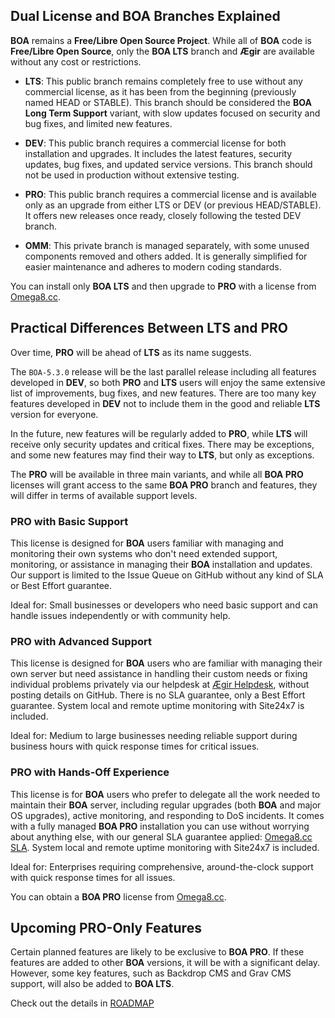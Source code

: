 ## Dual License and BOA Branches Explained

**BOA** remains a **Free/Libre Open Source Project**. While all of **BOA** code is **Free/Libre Open Source**, only the **BOA LTS** branch and **Ægir** are available without any cost or restrictions.

- **LTS**: This public branch remains completely free to use without any commercial license, as it has been from the beginning (previously named HEAD or STABLE). This branch should be considered the **BOA Long Term Support** variant, with slow updates focused on security and bug fixes, and limited new features.

- **DEV**: This public branch requires a commercial license for both installation and upgrades. It includes the latest features, security updates, bug fixes, and updated service versions. This branch should not be used in production without extensive testing.

- **PRO**: This public branch requires a commercial license and is available only as an upgrade from either LTS or DEV (or previous HEAD/STABLE). It offers new releases once ready, closely following the tested DEV branch.

- **OMM**: This private branch is managed separately, with some unused components removed and others added. It is generally simplified for easier maintenance and adheres to modern coding standards.

You can install only **BOA LTS** and then upgrade to **PRO** with a license from [Omega8.cc](https://omega8.cc/licenses).

## Practical Differences Between **LTS** and **PRO**

Over time, **PRO** will be ahead of **LTS** as its name suggests.

The `BOA-5.3.0` release will be the last parallel release including all features developed in **DEV**, so both **PRO** and **LTS** users will enjoy the same extensive list of improvements, bug fixes, and new features. There are too many key features developed in **DEV** not to include them in the good and reliable **LTS** version for everyone.

In the future, new features will be regularly added to **PRO**, while **LTS** will receive only security updates and critical fixes. There may be exceptions, and some new features may find their way to **LTS**, but only as exceptions.

The **PRO** will be available in three main variants, and while all **BOA PRO** licenses will grant access to the same **BOA PRO** branch and features, they will differ in terms of available support levels.

### **PRO** with **Basic Support**

This license is designed for **BOA** users familiar with managing and monitoring their own systems who don't need extended support, monitoring, or assistance in managing their **BOA** installation and updates. Our support is limited to the Issue Queue on GitHub without any kind of SLA or Best Effort guarantee.

Ideal for: Small businesses or developers who need basic support and can handle issues independently or with community help.

### **PRO** with **Advanced Support**

This license is designed for **BOA** users who are familiar with managing their own server but need assistance in handling their custom needs or fixing individual problems privately via our helpdesk at [Ægir Helpdesk](https://aegir.happyfox.com), without posting details on GitHub. There is no SLA guarantee, only a Best Effort guarantee. System local and remote uptime monitoring with Site24x7 is included.

Ideal for: Medium to large businesses needing reliable support during business hours with quick response times for critical issues.

### **PRO** with **Hands-Off Experience**

This license is for **BOA** users who prefer to delegate all the work needed to maintain their **BOA** server, including regular upgrades (both **BOA** and major OS upgrades), active monitoring, and responding to DoS incidents. It comes with a fully managed **BOA PRO** installation you can use without worrying about anything else, with our general SLA guarantee applied: [Omega8.cc SLA](https://omega8.cc/sla). System local and remote uptime monitoring with Site24x7 is included.

Ideal for: Enterprises requiring comprehensive, around-the-clock support with quick response times for all issues.

You can obtain a **BOA PRO** license from [Omega8.cc](https://omega8.cc/licenses).

## Upcoming **PRO-Only** Features

Certain planned features are likely to be exclusive to **BOA PRO**. If these features are added to other **BOA** versions, it will be with a significant delay. However, some key features, such as Backdrop CMS and Grav CMS support, will also be added to **BOA LTS**.

Check out the details in [ROADMAP](https://github.com/omega8cc/boa/tree/5.x-dev/ROADMAP.md)
